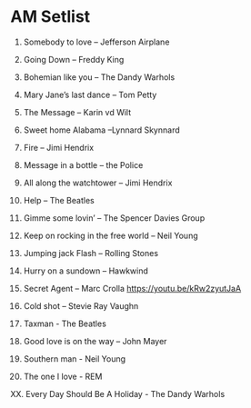 # AM Setlist 

1.	Somebody to love – Jefferson Airplane

2.	Going Down – Freddy King

3.	Bohemian like you – The Dandy Warhols

4.	Mary Jane’s last dance – Tom Petty

5.	The Message – Karin vd Wilt

6.	Sweet home Alabama –Lynnard Skynnard

7.	Fire – Jimi Hendrix

8.	Message in a bottle – the Police

9.	All along the watchtower – Jimi Hendrix

10.	Help – The Beatles

11.	Gimme some lovin’ – The Spencer Davies Group

12.	Keep on rocking in the free world – Neil Young

13.	Jumping jack Flash – Rolling Stones

14.	Hurry on a sundown – Hawkwind

15.	Secret Agent – Marc Crolla  https://youtu.be/kRw2zyutJaA

16.	Cold shot – Stevie Ray Vaughn

17.	Taxman - The Beatles

18.	Good love is on the way – John Mayer

19.	Southern man -  Neil Young

20.	The one I love - REM

XX. Every Day Should Be A Holiday - The Dandy Warhols
